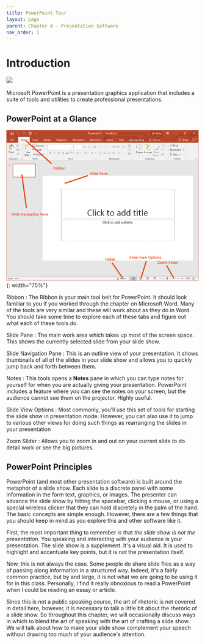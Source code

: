 ```yaml
---
title: PowerPoint Tour
layout: page
parent: Chapter 4 - Presentation Software
nav_order: 1
---
```


Introduction
============

![](https://upload.wikimedia.org/wikipedia/commons/b/b0/Microsoft_PowerPoint_2013_logo.svg)

Microsoft PowerPoint is a presentation graphics application that
includes a suite of tools and utilities to create professional
presentations.

PowerPoint at a Glance
----------------------

![The MS PowerPoint Interface](images/tour/powerpoint_tour.png){: width="75%"}

Ribbon
:   The Ribbon is your main tool belt for PowerPoint. It should look
    familiar to you if you worked through the chapter on Microsoft Word.
    Many of the tools are very similar and these will work about as they
    do in Word. You should take some time to explore each of these tabs
    and figure out what each of these tools do.

Slide Pane
:   The main work area which takes up most of the screen space. This
    shows the currently selected slide from your slide show.

Slide Navigation Pane
:   This is an outline view of your presentation. It shows thumbnails of
    all of the slides in your slide show and allows you to quickly jump
    back and forth between them.

Notes
:   This tools opens a **Notes** pane in which you can
    type notes for yourself for when you are actually giving your
    presentation. PowerPoint includes a feature where you can see the
    notes on your screen, but the audience cannot see them on the
    projector. Highly useful.

Slide View Options
:   Most commonly, you'll use this set of tools for starting the slide
    show in presentation mode. However, you can also use it to jump to
    various other views for doing such things as rearranging the slides
    in your presentation

Zoom Slider
:   Allows you to zoom in and out on your current slide to do detail
    work or see the big pictures.

PowerPoint Principles
---------------------

PowerPoint (and most other presentation software) is built around the
metaphor of a slide show. Each slide is a discrete panel with some
information in the form text, graphics, or images. The presenter can
advance the slide show by hitting the spacebar, clicking a mouse, or
using a special wireless clicker that they can hold discretely in the
palm of the hand. The basic concepts are simple enough. However, there
are a few things that you should keep in mind as you explore this and
other software like it.

First, the most important thing to remember is that *the slide show is
not the presentation*. You speaking and interacting with your audience
is your presentation. The slide show is a supplement. It's a visual aid.
It is used to highlight and accentuate key points, but it is *not* the
presentation itself.

Now, this is not always the case. Some people do share slide files as a
way of passing along information in a structured way. Indeed, it's a
fairly common practice, but by and large, it is not what we are going to
be using it for in this class. Personally, I find it really obnoxious to
read a PowerPoint when I could be reading an essay or article.

Since this is not a public speaking course, the art of rhetoric is not
covered in detail here, however, it is necessary to talk a little bit
about the rhetoric of a slide show. So throughout this chapter, we will
occasionally discuss ways in which to blend the art of speaking with the
art of crafting a slide show. We will talk about how to make your slide
show complement your speech without drawing too much of your audience's
attention.
